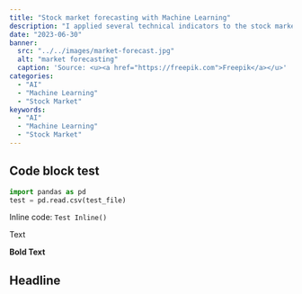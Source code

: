 ```yaml
---
title: "Stock market forecasting with Machine Learning"
description: "I applied several technical indicators to the stock market, using machine learning algorithms"
date: "2023-06-30"
banner:
  src: "../../images/market-forecast.jpg"
  alt: "market forecasting"
  caption: 'Source: <u><a href="https://freepik.com">Freepik</a></u>'
categories:
  - "AI"
  - "Machine Learning"
  - "Stock Market"
keywords:
  - "AI"
  - "Machine Learning"
  - "Stock Market"
---
```


## Code block test

```python
import pandas as pd
test = pd.read.csv(test_file)
```

Inline code: `Test Inline()`

Text

**Bold Text** 

## Headline
